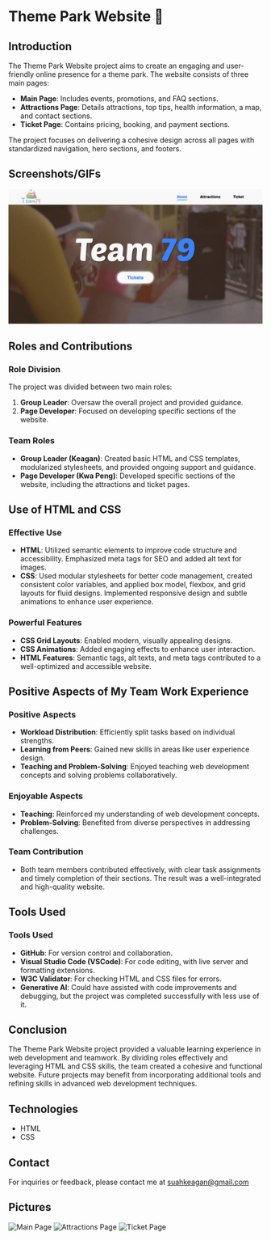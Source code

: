 # Theme Park Website 🎢


## Introduction
The Theme Park Website project aims to create an engaging and user-friendly online presence for a theme park. The website consists of three main pages:
- **Main Page**: Includes events, promotions, and FAQ sections.
- **Attractions Page**: Details attractions, top tips, health information, a map, and contact sections.
- **Ticket Page**: Contains pricing, booking, and payment sections.

The project focuses on delivering a cohesive design across all pages with standardized navigation, hero sections, and footers.

## Screenshots/GIFs
![Main Page](main_page.png)

## Roles and Contributions
### Role Division
The project was divided between two main roles:
1. **Group Leader**: Oversaw the overall project and provided guidance.
2. **Page Developer**: Focused on developing specific sections of the website.

### Team Roles
- **Group Leader (Keagan)**: Created basic HTML and CSS templates, modularized stylesheets, and provided ongoing support and guidance.
- **Page Developer (Kwa Peng)**: Developed specific sections of the website, including the attractions and ticket pages.

## Use of HTML and CSS
### Effective Use
- **HTML**: Utilized semantic elements to improve code structure and accessibility. Emphasized meta tags for SEO and added alt text for images.
- **CSS**: Used modular stylesheets for better code management, created consistent color variables, and applied box model, flexbox, and grid layouts for fluid designs. Implemented responsive design and subtle animations to enhance user experience.

### Powerful Features
- **CSS Grid Layouts**: Enabled modern, visually appealing designs.
- **CSS Animations**: Added engaging effects to enhance user interaction.
- **HTML Features**: Semantic tags, alt texts, and meta tags contributed to a well-optimized and accessible website.

## Positive Aspects of My Team Work Experience
### Positive Aspects
- **Workload Distribution**: Efficiently split tasks based on individual strengths.
- **Learning from Peers**: Gained new skills in areas like user experience design.
- **Teaching and Problem-Solving**: Enjoyed teaching web development concepts and solving problems collaboratively.

### Enjoyable Aspects
- **Teaching**: Reinforced my understanding of web development concepts.
- **Problem-Solving**: Benefited from diverse perspectives in addressing challenges.

### Team Contribution
- Both team members contributed effectively, with clear task assignments and timely completion of their sections. The result was a well-integrated and high-quality website.

## Tools Used
### Tools Used
- **GitHub**: For version control and collaboration.
- **Visual Studio Code (VSCode)**: For code editing, with live server and formatting extensions.
- **W3C Validator**: For checking HTML and CSS files for errors.
- **Generative AI**: Could have assisted with code improvements and debugging, but the project was completed successfully with less use of it.

## Conclusion
The Theme Park Website project provided a valuable learning experience in web development and teamwork. By dividing roles effectively and leveraging HTML and CSS skills, the team created a cohesive and functional website. Future projects may benefit from incorporating additional tools and refining skills in advanced web development techniques.

## Technologies
- HTML
- CSS

## Contact
For inquiries or feedback, please contact me at [suahkeagan@gmail.com](mailto:suahkeagan@gmail.com)

## Pictures
![Main Page](path/to/main-page.png)
![Attractions Page](path/to/attractions-page.png)
![Ticket Page](path/to/ticket-page.png)
